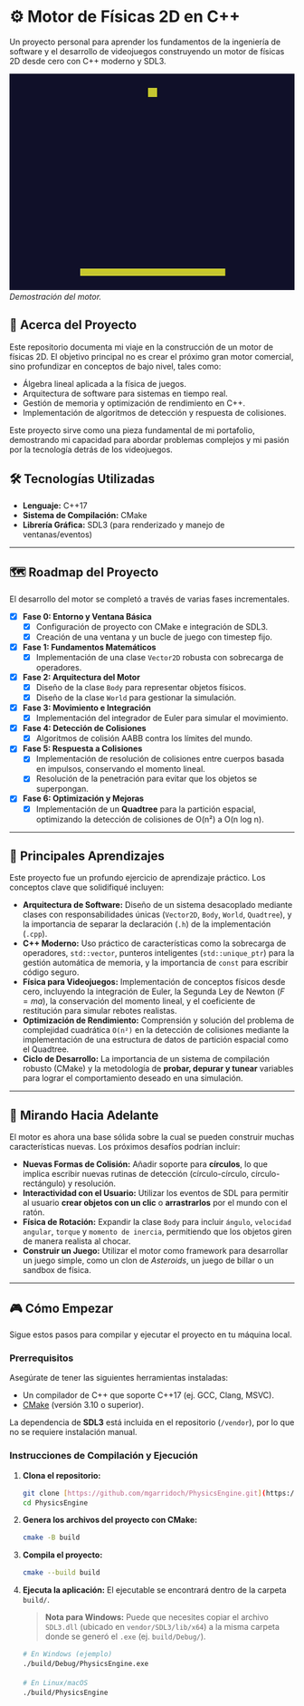 # ⚙️ Motor de Físicas 2D en C++

Un proyecto personal para aprender los fundamentos de la ingeniería de software y el desarrollo de videojuegos construyendo un motor de físicas 2D desde cero con C++ moderno y SDL3.

![GIF de la Simulación del Motor de Físicas](assets/Demo.gif)
*Demostración del motor.*

## 🚀 Acerca del Proyecto

Este repositorio documenta mi viaje en la construcción de un motor de físicas 2D. El objetivo principal no es crear el próximo gran motor comercial, sino profundizar en conceptos de bajo nivel, tales como:

* Álgebra lineal aplicada a la física de juegos.
* Arquitectura de software para sistemas en tiempo real.
* Gestión de memoria y optimización de rendimiento en C++.
* Implementación de algoritmos de detección y respuesta de colisiones.

Este proyecto sirve como una pieza fundamental de mi portafolio, demostrando mi capacidad para abordar problemas complejos y mi pasión por la tecnología detrás de los videojuegos.

## 🛠️ Tecnologías Utilizadas

* **Lenguaje:** C++17
* **Sistema de Compilación:** CMake
* **Librería Gráfica:** SDL3 (para renderizado y manejo de ventanas/eventos)

***

## 🗺️ Roadmap del Proyecto

El desarrollo del motor se completó a través de varias fases incrementales.

-   [x] **Fase 0: Entorno y Ventana Básica**
    -   [x] Configuración de proyecto con CMake e integración de SDL3.
    -   [x] Creación de una ventana y un bucle de juego con timestep fijo.
-   [x] **Fase 1: Fundamentos Matemáticos**
    -   [x] Implementación de una clase `Vector2D` robusta con sobrecarga de operadores.
-   [x] **Fase 2: Arquitectura del Motor**
    -   [x] Diseño de la clase `Body` para representar objetos físicos.
    -   [x] Diseño de la clase `World` para gestionar la simulación.
-   [x] **Fase 3: Movimiento e Integración**
    -   [x] Implementación del integrador de Euler para simular el movimiento.
-   [x] **Fase 4: Detección de Colisiones**
    -   [x] Algoritmos de colisión AABB contra los límites del mundo.
-   [x] **Fase 5: Respuesta a Colisiones**
    -   [x] Implementación de resolución de colisiones entre cuerpos basada en impulsos, conservando el momento lineal.
    -   [x] Resolución de la penetración para evitar que los objetos se superpongan.
-   [x] **Fase 6: Optimización y Mejoras**
    -   [x] Implementación de un **Quadtree** para la partición espacial, optimizando la detección de colisiones de O(n²) a O(n log n).

***

## 🧠 Principales Aprendizajes

Este proyecto fue un profundo ejercicio de aprendizaje práctico. Los conceptos clave que solidifiqué incluyen:

* **Arquitectura de Software:** Diseño de un sistema desacoplado mediante clases con responsabilidades únicas (`Vector2D`, `Body`, `World`, `Quadtree`), y la importancia de separar la declaración (`.h`) de la implementación (`.cpp`).
* **C++ Moderno:** Uso práctico de características como la sobrecarga de operadores, `std::vector`, punteros inteligentes (`std::unique_ptr`) para la gestión automática de memoria, y la importancia de `const` para escribir código seguro.
* **Física para Videojuegos:** Implementación de conceptos físicos desde cero, incluyendo la integración de Euler, la Segunda Ley de Newton ($F=ma$), la conservación del momento lineal, y el coeficiente de restitución para simular rebotes realistas.
* **Optimización de Rendimiento:** Comprensión y solución del problema de complejidad cuadrática `O(n²)` en la detección de colisiones mediante la implementación de una estructura de datos de partición espacial como el Quadtree.
* **Ciclo de Desarrollo:** La importancia de un sistema de compilación robusto (CMake) y la metodología de **probar, depurar y tunear** variables para lograr el comportamiento deseado en una simulación.

***

## 🔮 Mirando Hacia Adelante

El motor es ahora una base sólida sobre la cual se pueden construir muchas características nuevas. Los próximos desafíos podrían incluir:

* **Nuevas Formas de Colisión:** Añadir soporte para **círculos**, lo que implica escribir nuevas rutinas de detección (círculo-círculo, círculo-rectángulo) y resolución.
* **Interactividad con el Usuario:** Utilizar los eventos de SDL para permitir al usuario **crear objetos con un clic** o **arrastrarlos** por el mundo con el ratón.
* **Física de Rotación:** Expandir la clase `Body` para incluir `ángulo`, `velocidad angular`, `torque` y `momento de inercia`, permitiendo que los objetos giren de manera realista al chocar.
* **Construir un Juego:** Utilizar el motor como framework para desarrollar un juego simple, como un clon de *Asteroids*, un juego de billar o un sandbox de física.

***

## 🎮 Cómo Empezar

Sigue estos pasos para compilar y ejecutar el proyecto en tu máquina local.

### **Prerrequisitos**

Asegúrate de tener las siguientes herramientas instaladas:
* Un compilador de C++ que soporte C++17 (ej. GCC, Clang, MSVC).
* [CMake](https://cmake.org/download/) (versión 3.10 o superior).

La dependencia de **SDL3** está incluida en el repositorio (`/vendor`), por lo que no se requiere instalación manual.

### **Instrucciones de Compilación y Ejecución**

1.  **Clona el repositorio:**
    ```sh
    git clone [https://github.com/mgarridoch/PhysicsEngine.git](https://github.com/mgarridoch/PhysicsEngine.git)
    cd PhysicsEngine
    ```

2.  **Genera los archivos del proyecto con CMake:**
    ```sh
    cmake -B build
    ```

3.  **Compila el proyecto:**
    ```sh
    cmake --build build
    ```

4.  **Ejecuta la aplicación:**
    El ejecutable se encontrará dentro de la carpeta `build/`.
    > **Nota para Windows:** Puede que necesites copiar el archivo `SDL3.dll` (ubicado en `vendor/SDL3/lib/x64`) a la misma carpeta donde se generó el `.exe` (ej. `build/Debug/`).
    ```sh
    # En Windows (ejemplo)
    ./build/Debug/PhysicsEngine.exe
    
    # En Linux/macOS
    ./build/PhysicsEngine
    ```